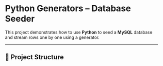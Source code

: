# Python Generators – Database Seeder

This project demonstrates how to use **Python** to seed a **MySQL** database and stream rows one by one using a generator.

---

## 📌 Project Structure
